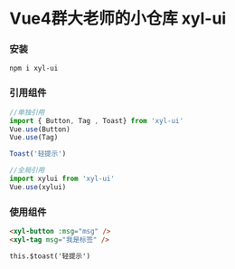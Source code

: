 # Vue4群大老师的小仓库 xyl-ui

### 安装

```shell
npm i xyl-ui
```
### 引用组件

```javascript
//单独引用
import { Button, Tag , Toast} from 'xyl-ui'
Vue.use(Button)
Vue.use(Tag)

Toast('轻提示')

//全局引用
import xylui from 'xyl-ui'
Vue.use(xylui)


```

### 使用组件

```html
<xyl-button :msg="msg" />
<xyl-tag msg="我是标签" />

this.$toast('轻提示')

```

